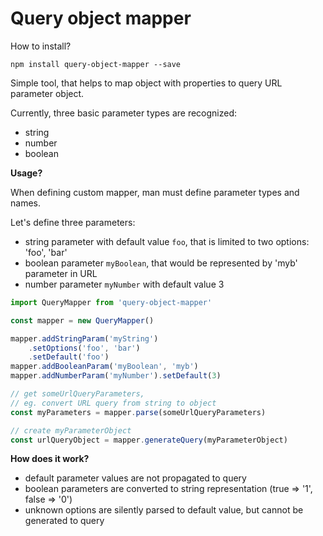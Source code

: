 Query object mapper
===================
How to install?
```shell
npm install query-object-mapper --save
```

Simple tool, that helps to map object with properties to query URL parameter object.

Currently, three basic parameter types are recognized:
- string
- number
- boolean

**Usage?**

When defining custom mapper, man must define parameter types and names.

Let's define three parameters:
- string parameter with default value `foo`, that is limited to two options: 'foo', 'bar'
- boolean parameter `myBoolean`, that would be represented by 'myb' parameter in URL
- number parameter `myNumber` with default value 3

```javascript
import QueryMapper from 'query-object-mapper'

const mapper = new QueryMapper()

mapper.addStringParam('myString')
	.setOptions('foo', 'bar')
	.setDefault('foo')
mapper.addBooleanParam('myBoolean', 'myb')
mapper.addNumberParam('myNumber').setDefault(3)

// get someUrlQueryParameters,
// eg. convert URL query from string to object
const myParameters = mapper.parse(someUrlQueryParameters)

// create myParameterObject
const urlQueryObject = mapper.generateQuery(myParameterObject)
```

**How does it work?**
- default parameter values are not propagated to query
- boolean parameters are converted to string representation (true => '1', false => '0')
- unknown options are silently parsed to default value, but cannot be generated to query
